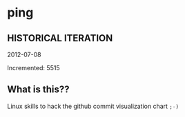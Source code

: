 # ping

## HISTORICAL ITERATION
2012-07-08

Incremented: 5515

## What is this?? 
Linux skills to hack the github commit visualization chart `;-)`
